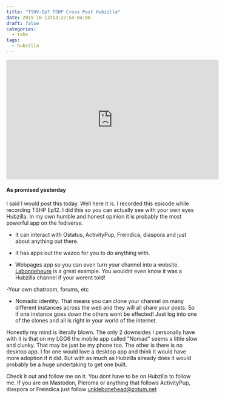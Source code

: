 ```yaml
---
title: "TSHV-Ep7 TSHP Cross Post Hubzilla"
date: 2019-10-13T13:22:54-04:00
draft: false
categories:
  - tshv
tags:
  - hubzilla
---
```


<iframe width="560" height="315" sandbox="allow-same-origin allow-scripts" src="https://peertube.social/videos/embed/1d429197-8aa5-44b3-826a-beb7e992d9b1" frameborder="0" allowfullscreen></iframe>

#### As promised yesterday
I said I would post this today. Well here it is. I recorded this episode while recording TSHP Ep12. I did this so you can actually see with your own eyes Hubzilla. In my own humble and honest opinion it is probably the most powerful app on the fediverse.
 - It can interact with Ostatus, ActivityPup, Freindica, diaspora and just about anything out there.

 - It has apps out the wazoo for you to do anything with.

 - Webpages app so you can even turn your channel into a website. [Labonneheure](https://labonneheure.ch/page/info/home?f=&zid=unklebonehead%40zotum.net) is a great example. You wouldnt even know it was a Hubzilla channel if your werent told!

 -Your own chatroom, forums, etc

 - Nomadic identity. That means you can clone your channel on many different instances across the web and they will all share your posts. So if one instance goes down the others wont be effected! Just log into one of the clones and all is right in your world of the internet.

Honestly my mind is literally blown. The only 2 downsides I personally have with it is that on my LGG6 the mobile app called "Nomad" seems a little slow and clunky. That may be just be my phone too.
The other is there is no desktop app. I for one would love a desktop app and think it would have more adoption if it did. But with as much as Hubzilla already does it would probably be a huge undertaking to get one built.

Check it out and follow me on it. You dont have to be on Hubzilla to follow me. If you are on Mastodon, Pleroma or anything that follows ActivityPup, diaspora or Freindica just follow unklebonehead@zotum.net

